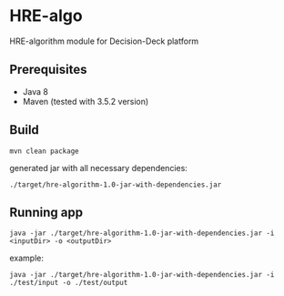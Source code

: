 # HRE-algo
HRE-algorithm module for Decision-Deck platform

## Prerequisites

- Java 8
- Maven (tested with 3.5.2 version)


## Build

```
mvn clean package
```

generated jar with all necessary dependencies:

```
./target/hre-algorithm-1.0-jar-with-dependencies.jar
```

## Running app

```
java -jar ./target/hre-algorithm-1.0-jar-with-dependencies.jar -i <inputDir> -o <outputDir> 
```

example:

```
java -jar ./target/hre-algorithm-1.0-jar-with-dependencies.jar -i ./test/input -o ./test/output 
```

